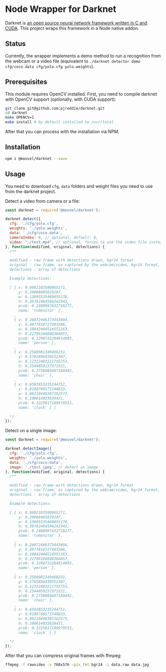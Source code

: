 # Node Wrapper for Darknet

Darknet is [an open source neural network framework written in C and CUDA](https://github.com/pjreddie/darknet).
This project wraps this framework in a Node native addon.

## Status

Currently, the wrapper implements a demo method to run a recognition from the webcam or a video file (equivalent to `./darknet detector demo cfg/coco.data cfg/yolo.cfg yolo.weights`).

## Prerequisites

This module requires OpenCV installed. First, you need to compile darknet with OpenCV support (optionally, with CUDA support):

```sh
git clone git@github.com:pjreddie/darknet.git
cd darknet
make OPENCV=1
make install # by default installed to /usr/local
```

After that you can process with the installation via NPM.

## Installation

```sh
npm i @moovel/darknet --save
```

## Usage

You need to download `cfg`, `data` folders and weight files you need to use from the darknet project.

Detect a video from camera or a file:

```js
const darknet = require('@moovel/darknet');

darknet.detect({
  cfg: './cfg/yolo.cfg',
  weights: './yolo.weights',
  data: './cfg/coco.data',
  cameraIndex: 0, // optional, default: 0,
  video: "./test.mp4", // optional, forces to use the video file instead of a camera
}, function(modified, original, detections) {
  /**

  modified - raw frame with detections drawn, bgr24 format
  original - raw frame, as captured by the webcam/video, bgr24 format,
  detections - array of detections

  Example detections:

  [ { x: 0.8602103590965271,
      y: 0.20008485019207,
      w: 0.13895535469055176,
      h: 0.39782464504241943,
      prob: 0.2408987432718277,
      name: 'tvmonitor' },
    ,
    { x: 0.26072466373443604,
      y: 0.4977818727493286,
      w: 0.10842404514551163,
      h: 0.22796104848384857,
      prob: 0.3290732204914093,
      name: 'person' },
    ,
    { x: 0.2568981349468231,
      y: 0.5765896439552307,
      w: 0.12322483211755753,
      h: 0.2544059157371521,
      prob: 0.2738085687160492,
      name: 'chair' },
    ,
    { x: 0.6593853235244751,
      y: 0.8188746571540833,
      w: 0.06210440397262573,
      h: 0.100614033639431,
      prob: 0.3225017189979553,
      name: 'clock' } ]

  */
});
```

Detect on a single image:

```js
const darknet = require('@moovel/darknet');

darknet.detectImage({
  cfg: './cfg/yolo.cfg',
  weights: './yolo.weights',
  data: './cfg/coco.data',
  image: './test.jpeg', // detect an image
}, function(modified, original, detections) {
  /**

  modified - raw frame with detections drawn, bgr24 format
  original - raw frame, as captured by the webcam/video, bgr24 format,
  detections - array of detections

  Example detections:

  [ { x: 0.8602103590965271,
      y: 0.20008485019207,
      w: 0.13895535469055176,
      h: 0.39782464504241943,
      prob: 0.2408987432718277,
      name: 'tvmonitor' },
    ,
    { x: 0.26072466373443604,
      y: 0.4977818727493286,
      w: 0.10842404514551163,
      h: 0.22796104848384857,
      prob: 0.3290732204914093,
      name: 'person' },
    ,
    { x: 0.2568981349468231,
      y: 0.5765896439552307,
      w: 0.12322483211755753,
      h: 0.2544059157371521,
      prob: 0.2738085687160492,
      name: 'chair' },
    ,
    { x: 0.6593853235244751,
      y: 0.8188746571540833,
      w: 0.06210440397262573,
      h: 0.100614033639431,
      prob: 0.3225017189979553,
      name: 'clock' } ]

  */
});
```

After that you can compress original frames with ffmpeg:

```sh
ffmpeg -f rawvideo -s 768x576 -pix_fmt bgr24 -i data.raw data.jpg
```

